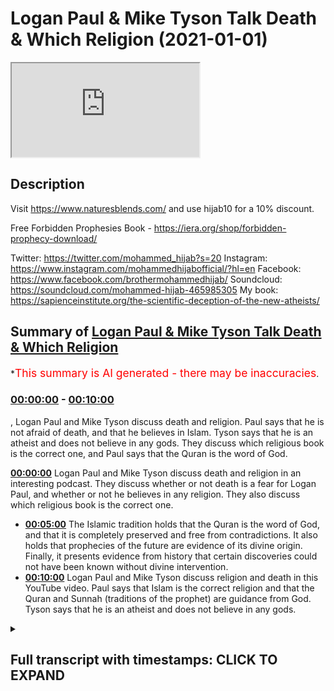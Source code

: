 # Logan Paul & Mike Tyson Talk Death & Which Religion (2021-01-01)

<iframe loading='lazy' src='https://www.youtube.com/embed/slgnG6xAkEU'></iframe>

## Description

Visit https://www.naturesblends.com/ and use hijab10 for a 10% discount. 

Free Forbidden Prophesies Book - https://iera.org/shop/forbidden-prophecy-download/

Twitter: https://twitter.com/mohammed_hijab?s=20
Instagram: https://www.instagram.com/mohammedhijabofficial/?hl=en
Facebook: https://www.facebook.com/brothermohammedhijab/
Soundcloud: https://soundcloud.com/mohammed-hijab-465985305
My book: https://sapienceinstitute.org/the-scientific-deception-of-the-new-atheists/

## Summary of [Logan Paul & Mike Tyson Talk Death & Which Religion](https://www.youtube.com/watch?v=slgnG6xAkEU)


*<span style="color:red; font-size:125%">This summary is AI generated - there may be inaccuracies</span>.

### [00:00:00](https://www.youtube.com/watch?v=slgnG6xAkEU&t=0) - [00:10:00](https://www.youtube.com/watch?v=slgnG6xAkEU&t=600)

, Logan Paul and Mike Tyson discuss death and religion. Paul says that he is not afraid of death, and that he believes in Islam. Tyson says that he is an atheist and does not believe in any gods. They discuss which religious book is the correct one, and Paul says that the Quran is the word of God.

**[00:00:00](https://www.youtube.com/watch?v=slgnG6xAkEU&t=0)** Logan Paul and Mike Tyson discuss death and religion in an interesting podcast. They discuss whether or not death is a fear for Logan Paul, and whether or not he believes in any religion. They also discuss which religious book is the correct one.
* **[00:05:00](https://www.youtube.com/watch?v=slgnG6xAkEU&t=300)** The Islamic tradition holds that the Quran is the word of God, and that it is completely preserved and free from contradictions. It also holds that prophecies of the future are evidence of its divine origin. Finally, it presents evidence from history that certain discoveries could not have been known without divine intervention.
* **[00:10:00](https://www.youtube.com/watch?v=slgnG6xAkEU&t=600)** Logan Paul and Mike Tyson discuss religion and death in this YouTube video. Paul says that Islam is the correct religion and that the Quran and Sunnah (traditions of the prophet) are guidance from God. Tyson says that he is an atheist and does not believe in any gods.

<details><summary><h2>Full transcript with timestamps: CLICK TO EXPAND</h2></summary>

[0:00:00](https://youtu.be/slgnG6xAkEU?t=0) [Music]  
[0:00:05](https://youtu.be/slgnG6xAkEU?t=5) is the hijab 10  
[0:00:07](https://youtu.be/slgnG6xAkEU?t=7) discount code for 10 discount on a wide  
[0:00:09](https://youtu.be/slgnG6xAkEU?t=9) range of products including  
[0:00:11](https://youtu.be/slgnG6xAkEU?t=11) premium ethiopian black seed products so  
[0:00:13](https://youtu.be/slgnG6xAkEU?t=13) i was watching  
[0:00:14](https://youtu.be/slgnG6xAkEU?t=14) um an interesting podcast between logan  
[0:00:17](https://youtu.be/slgnG6xAkEU?t=17) paul a conversation between logan paul  
[0:00:19](https://youtu.be/slgnG6xAkEU?t=19) and mike tyson  
[0:00:21](https://youtu.be/slgnG6xAkEU?t=21) in his impulsive podcast  
[0:00:24](https://youtu.be/slgnG6xAkEU?t=24) and some really interesting themes came  
[0:00:26](https://youtu.be/slgnG6xAkEU?t=26) up i'm i'm afraid to die  
[0:00:29](https://youtu.be/slgnG6xAkEU?t=29) at this particular moment in my life  
[0:00:31](https://youtu.be/slgnG6xAkEU?t=31) early 20s i didn't  
[0:00:32](https://youtu.be/slgnG6xAkEU?t=32) i wasn't afraid of death i didn't care  
[0:00:35](https://youtu.be/slgnG6xAkEU?t=35) and now at 25 i do i  
[0:00:36](https://youtu.be/slgnG6xAkEU?t=36) want to be around for a long time i  
[0:00:39](https://youtu.be/slgnG6xAkEU?t=39) don't know what's your concept of death  
[0:00:41](https://youtu.be/slgnG6xAkEU?t=41) i don't know i don't know i think it's  
[0:00:42](https://youtu.be/slgnG6xAkEU?t=42) uh my conscious  
[0:00:44](https://youtu.be/slgnG6xAkEU?t=44) sentient know what you need to do  
[0:00:47](https://youtu.be/slgnG6xAkEU?t=47) believing you need to you need to study  
[0:00:49](https://youtu.be/slgnG6xAkEU?t=49) the concept of deaf  
[0:00:50](https://youtu.be/slgnG6xAkEU?t=50) is there books on it oh you think it's  
[0:00:52](https://youtu.be/slgnG6xAkEU?t=52) not listening  
[0:00:53](https://youtu.be/slgnG6xAkEU?t=53) yeah but which one is right because no  
[0:00:55](https://youtu.be/slgnG6xAkEU?t=55) one no one really knows that's up to you  
[0:00:58](https://youtu.be/slgnG6xAkEU?t=58) that's up for you to dissect so as you  
[0:01:00](https://youtu.be/slgnG6xAkEU?t=60) guys saw there it was really interesting  
[0:01:02](https://youtu.be/slgnG6xAkEU?t=62) to see them talking about death  
[0:01:04](https://youtu.be/slgnG6xAkEU?t=64) talking about you know the fear of death  
[0:01:06](https://youtu.be/slgnG6xAkEU?t=66) in the case of logan paul where he was  
[0:01:07](https://youtu.be/slgnG6xAkEU?t=67) saying that he fears death  
[0:01:08](https://youtu.be/slgnG6xAkEU?t=68) and then talking about religious books  
[0:01:10](https://youtu.be/slgnG6xAkEU?t=70) and i find death  
[0:01:12](https://youtu.be/slgnG6xAkEU?t=72) a really fascinating subject and the  
[0:01:14](https://youtu.be/slgnG6xAkEU?t=74) reason why is because  
[0:01:16](https://youtu.be/slgnG6xAkEU?t=76) it's something which all of us are going  
[0:01:18](https://youtu.be/slgnG6xAkEU?t=78) to experience and  
[0:01:19](https://youtu.be/slgnG6xAkEU?t=79) none of us who are alive have  
[0:01:21](https://youtu.be/slgnG6xAkEU?t=81) experienced if you think about that  
[0:01:23](https://youtu.be/slgnG6xAkEU?t=83) that's  
[0:01:23](https://youtu.be/slgnG6xAkEU?t=83) really um shocking  
[0:01:26](https://youtu.be/slgnG6xAkEU?t=86) reality that all of us are gonna die and  
[0:01:29](https://youtu.be/slgnG6xAkEU?t=89) none of us  
[0:01:30](https://youtu.be/slgnG6xAkEU?t=90) have experienced this uh death i also  
[0:01:33](https://youtu.be/slgnG6xAkEU?t=93) find it interesting to compare  
[0:01:35](https://youtu.be/slgnG6xAkEU?t=95) death with sleep not least because from  
[0:01:38](https://youtu.be/slgnG6xAkEU?t=98) the islamic perspective they're seen as  
[0:01:40](https://youtu.be/slgnG6xAkEU?t=100) comparable the prophet said that you  
[0:01:42](https://youtu.be/slgnG6xAkEU?t=102) know sleep  
[0:01:43](https://youtu.be/slgnG6xAkEU?t=103) is the brother of death  
[0:01:46](https://youtu.be/slgnG6xAkEU?t=106) and the reason why if you think about it  
[0:01:48](https://youtu.be/slgnG6xAkEU?t=108) is because both  
[0:01:49](https://youtu.be/slgnG6xAkEU?t=109) sleep and death feature a common  
[0:01:52](https://youtu.be/slgnG6xAkEU?t=112) characteristic which is  
[0:01:53](https://youtu.be/slgnG6xAkEU?t=113) that one loses consciousness in both of  
[0:01:56](https://youtu.be/slgnG6xAkEU?t=116) those  
[0:01:57](https://youtu.be/slgnG6xAkEU?t=117) states in your sleep state you lose  
[0:01:59](https://youtu.be/slgnG6xAkEU?t=119) consciousness temporarily  
[0:02:01](https://youtu.be/slgnG6xAkEU?t=121) and then you're regained with  
[0:02:03](https://youtu.be/slgnG6xAkEU?t=123) consciousness and likewise  
[0:02:05](https://youtu.be/slgnG6xAkEU?t=125) we believe as muslims that you lose  
[0:02:07](https://youtu.be/slgnG6xAkEU?t=127) consciousness and death  
[0:02:09](https://youtu.be/slgnG6xAkEU?t=129) but you gain it in a different realm or  
[0:02:12](https://youtu.be/slgnG6xAkEU?t=132) a different reality or a different state  
[0:02:14](https://youtu.be/slgnG6xAkEU?t=134) and just like in the same way as you  
[0:02:16](https://youtu.be/slgnG6xAkEU?t=136) would be sleeping okay and dreaming  
[0:02:19](https://youtu.be/slgnG6xAkEU?t=139) and so that in a sense you're not  
[0:02:20](https://youtu.be/slgnG6xAkEU?t=140) looking at anything but you are  
[0:02:22](https://youtu.be/slgnG6xAkEU?t=142) experiencing something else  
[0:02:24](https://youtu.be/slgnG6xAkEU?t=144) when you are dead your conscious state  
[0:02:27](https://youtu.be/slgnG6xAkEU?t=147) does not  
[0:02:28](https://youtu.be/slgnG6xAkEU?t=148) is not lost but it's just transferred to  
[0:02:30](https://youtu.be/slgnG6xAkEU?t=150) a different reality  
[0:02:32](https://youtu.be/slgnG6xAkEU?t=152) and it's a reality where in which you'll  
[0:02:33](https://youtu.be/slgnG6xAkEU?t=153) be questioned  
[0:02:35](https://youtu.be/slgnG6xAkEU?t=155) there's judgment and then you'll be  
[0:02:39](https://youtu.be/slgnG6xAkEU?t=159) questioned very specific questions quite  
[0:02:41](https://youtu.be/slgnG6xAkEU?t=161) frankly about what you believed in  
[0:02:43](https://youtu.be/slgnG6xAkEU?t=163) and then you're resurrected we believe  
[0:02:46](https://youtu.be/slgnG6xAkEU?t=166) as muslims  
[0:02:47](https://youtu.be/slgnG6xAkEU?t=167) and questioned about what you've done in  
[0:02:49](https://youtu.be/slgnG6xAkEU?t=169) your life and whatever  
[0:02:51](https://youtu.be/slgnG6xAkEU?t=171) good you've done you'll see it then  
[0:02:52](https://youtu.be/slgnG6xAkEU?t=172) whatever bad you've done you'll see  
[0:02:54](https://youtu.be/slgnG6xAkEU?t=174) it then but the second question of  
[0:02:57](https://youtu.be/slgnG6xAkEU?t=177) which book is true because obviously now  
[0:03:00](https://youtu.be/slgnG6xAkEU?t=180) the question  
[0:03:01](https://youtu.be/slgnG6xAkEU?t=181) what's your theory of death what is your  
[0:03:02](https://youtu.be/slgnG6xAkEU?t=182) eschatology  
[0:03:04](https://youtu.be/slgnG6xAkEU?t=184) and then the question of what book is  
[0:03:05](https://youtu.be/slgnG6xAkEU?t=185) right and so therefore  
[0:03:07](https://youtu.be/slgnG6xAkEU?t=187) because these are all metaphysical  
[0:03:08](https://youtu.be/slgnG6xAkEU?t=188) points and quite frankly  
[0:03:10](https://youtu.be/slgnG6xAkEU?t=190) you wouldn't be obliged to believe in  
[0:03:12](https://youtu.be/slgnG6xAkEU?t=192) any of this  
[0:03:13](https://youtu.be/slgnG6xAkEU?t=193) without there being some kind of  
[0:03:16](https://youtu.be/slgnG6xAkEU?t=196) anchorage intellectual anchorage  
[0:03:18](https://youtu.be/slgnG6xAkEU?t=198) that gave us proof and evidence  
[0:03:21](https://youtu.be/slgnG6xAkEU?t=201) for its veracity and for its robustness  
[0:03:24](https://youtu.be/slgnG6xAkEU?t=204) and for its truth which could then  
[0:03:26](https://youtu.be/slgnG6xAkEU?t=206) expound upon these points and quite  
[0:03:28](https://youtu.be/slgnG6xAkEU?t=208) frankly  
[0:03:29](https://youtu.be/slgnG6xAkEU?t=209) the question of examination is at the  
[0:03:32](https://youtu.be/slgnG6xAkEU?t=212) four  
[0:03:32](https://youtu.be/slgnG6xAkEU?t=212) of these discussions because mike tyson  
[0:03:36](https://youtu.be/slgnG6xAkEU?t=216) was right you need to be able to  
[0:03:39](https://youtu.be/slgnG6xAkEU?t=219) dissect to use the words we could use  
[0:03:42](https://youtu.be/slgnG6xAkEU?t=222) the word  
[0:03:43](https://youtu.be/slgnG6xAkEU?t=223) decipher or distinguish or examine  
[0:03:46](https://youtu.be/slgnG6xAkEU?t=226) the different texts that are available  
[0:03:48](https://youtu.be/slgnG6xAkEU?t=228) the quran the bible the old testament  
[0:03:50](https://youtu.be/slgnG6xAkEU?t=230) new testament  
[0:03:51](https://youtu.be/slgnG6xAkEU?t=231) which obviously compiles the bible is  
[0:03:53](https://youtu.be/slgnG6xAkEU?t=233) comprised of  
[0:03:54](https://youtu.be/slgnG6xAkEU?t=234) and then you know the bhagavad gita the  
[0:03:56](https://youtu.be/slgnG6xAkEU?t=236) ggs all of those books  
[0:04:00](https://youtu.be/slgnG6xAkEU?t=240) examination and to see which of those  
[0:04:02](https://youtu.be/slgnG6xAkEU?t=242) books  
[0:04:03](https://youtu.be/slgnG6xAkEU?t=243) is the true one if there is in fact one  
[0:04:05](https://youtu.be/slgnG6xAkEU?t=245) that is true at all  
[0:04:07](https://youtu.be/slgnG6xAkEU?t=247) and i think this is something which  
[0:04:10](https://youtu.be/slgnG6xAkEU?t=250) should be at the  
[0:04:11](https://youtu.be/slgnG6xAkEU?t=251) front of our minds in terms of  
[0:04:13](https://youtu.be/slgnG6xAkEU?t=253) exploration  
[0:04:15](https://youtu.be/slgnG6xAkEU?t=255) and so i would i would put you that when  
[0:04:17](https://youtu.be/slgnG6xAkEU?t=257) you're examining  
[0:04:19](https://youtu.be/slgnG6xAkEU?t=259) or dissecting these books that you  
[0:04:21](https://youtu.be/slgnG6xAkEU?t=261) should have standards in place  
[0:04:23](https://youtu.be/slgnG6xAkEU?t=263) and i'll give you something which i  
[0:04:25](https://youtu.be/slgnG6xAkEU?t=265) believe are both necessary  
[0:04:29](https://youtu.be/slgnG6xAkEU?t=269) and or sufficient in order for you  
[0:04:33](https://youtu.be/slgnG6xAkEU?t=273) to be able to make a decision of which  
[0:04:36](https://youtu.be/slgnG6xAkEU?t=276) book  
[0:04:36](https://youtu.be/slgnG6xAkEU?t=276) out there religious book is the is the  
[0:04:38](https://youtu.be/slgnG6xAkEU?t=278) correct one  
[0:04:39](https://youtu.be/slgnG6xAkEU?t=279) so so in terms of necessary conditions  
[0:04:43](https://youtu.be/slgnG6xAkEU?t=283) i say that there are books out there  
[0:04:45](https://youtu.be/slgnG6xAkEU?t=285) that  
[0:04:46](https://youtu.be/slgnG6xAkEU?t=286) must conform to at least two or three  
[0:04:50](https://youtu.be/slgnG6xAkEU?t=290) major points in order to be the word of  
[0:04:53](https://youtu.be/slgnG6xAkEU?t=293) god or  
[0:04:54](https://youtu.be/slgnG6xAkEU?t=294) the truth the necessary conditions for a  
[0:04:57](https://youtu.be/slgnG6xAkEU?t=297) book being the word of god or the truth  
[0:04:59](https://youtu.be/slgnG6xAkEU?t=299) is that this book cannot be uh  
[0:05:03](https://youtu.be/slgnG6xAkEU?t=303) something which is not preserved to our  
[0:05:05](https://youtu.be/slgnG6xAkEU?t=305) day in other words the book has to be  
[0:05:06](https://youtu.be/slgnG6xAkEU?t=306) preserved  
[0:05:08](https://youtu.be/slgnG6xAkEU?t=308) it's not something which was for example  
[0:05:10](https://youtu.be/slgnG6xAkEU?t=310) a book that existed a long time ago and  
[0:05:12](https://youtu.be/slgnG6xAkEU?t=312) it doesn't exist now  
[0:05:13](https://youtu.be/slgnG6xAkEU?t=313) the central message has to be preserved  
[0:05:16](https://youtu.be/slgnG6xAkEU?t=316) the book itself has to be preserved  
[0:05:18](https://youtu.be/slgnG6xAkEU?t=318) such that the access that the original  
[0:05:22](https://youtu.be/slgnG6xAkEU?t=322) recipients of that book  
[0:05:24](https://youtu.be/slgnG6xAkEU?t=324) have to that book is the same access  
[0:05:27](https://youtu.be/slgnG6xAkEU?t=327) that we have to that book otherwise it's  
[0:05:29](https://youtu.be/slgnG6xAkEU?t=329) not universal  
[0:05:31](https://youtu.be/slgnG6xAkEU?t=331) you see so the first condition which i  
[0:05:33](https://youtu.be/slgnG6xAkEU?t=333) believe is a necessary condition  
[0:05:35](https://youtu.be/slgnG6xAkEU?t=335) for something being the word of god or  
[0:05:36](https://youtu.be/slgnG6xAkEU?t=336) the truth is preservation  
[0:05:39](https://youtu.be/slgnG6xAkEU?t=339) a second one is lack of contradictions  
[0:05:43](https://youtu.be/slgnG6xAkEU?t=343) because if you have contradictions or  
[0:05:45](https://youtu.be/slgnG6xAkEU?t=345) inconsistencies  
[0:05:46](https://youtu.be/slgnG6xAkEU?t=346) this is a proof that this thing whatever  
[0:05:49](https://youtu.be/slgnG6xAkEU?t=349) it is that's making a claim  
[0:05:52](https://youtu.be/slgnG6xAkEU?t=352) is false because something which is true  
[0:05:55](https://youtu.be/slgnG6xAkEU?t=355) cannot have contradictions within it  
[0:05:58](https://youtu.be/slgnG6xAkEU?t=358) moreover it cannot be  
[0:05:59](https://youtu.be/slgnG6xAkEU?t=359) be something that anyone can make in  
[0:06:01](https://youtu.be/slgnG6xAkEU?t=361) other words there has to be  
[0:06:03](https://youtu.be/slgnG6xAkEU?t=363) a kind of inevitability of this whatever  
[0:06:06](https://youtu.be/slgnG6xAkEU?t=366) it is  
[0:06:07](https://youtu.be/slgnG6xAkEU?t=367) because if it's something which can be  
[0:06:08](https://youtu.be/slgnG6xAkEU?t=368) easily replicated then what is special  
[0:06:10](https://youtu.be/slgnG6xAkEU?t=370) about it in the first place  
[0:06:12](https://youtu.be/slgnG6xAkEU?t=372) and now i think we're segueing from  
[0:06:15](https://youtu.be/slgnG6xAkEU?t=375) necessary  
[0:06:16](https://youtu.be/slgnG6xAkEU?t=376) conditions in order for something to be  
[0:06:18](https://youtu.be/slgnG6xAkEU?t=378) the word of god  
[0:06:19](https://youtu.be/slgnG6xAkEU?t=379) to what i would say is sufficient or  
[0:06:21](https://youtu.be/slgnG6xAkEU?t=381) sufficient conditions  
[0:06:23](https://youtu.be/slgnG6xAkEU?t=383) so now i would say if a book has all  
[0:06:26](https://youtu.be/slgnG6xAkEU?t=386) those three things  
[0:06:27](https://youtu.be/slgnG6xAkEU?t=387) it's perfectly preserved it's  
[0:06:32](https://youtu.be/slgnG6xAkEU?t=392) free from contradictions and it's  
[0:06:36](https://youtu.be/slgnG6xAkEU?t=396) inevitable i think now we have the  
[0:06:38](https://youtu.be/slgnG6xAkEU?t=398) necessary conditions  
[0:06:39](https://youtu.be/slgnG6xAkEU?t=399) required for that book to be from god  
[0:06:42](https://youtu.be/slgnG6xAkEU?t=402) for it to be sufficient now we have to  
[0:06:46](https://youtu.be/slgnG6xAkEU?t=406) make a probabilistic case  
[0:06:48](https://youtu.be/slgnG6xAkEU?t=408) meaning we have to see the evidences  
[0:06:51](https://youtu.be/slgnG6xAkEU?t=411) that are presented  
[0:06:52](https://youtu.be/slgnG6xAkEU?t=412) from this book you see  
[0:06:55](https://youtu.be/slgnG6xAkEU?t=415) the quran says  
[0:07:00](https://youtu.be/slgnG6xAkEU?t=420) we have certainly sent down the book and  
[0:07:02](https://youtu.be/slgnG6xAkEU?t=422) we will certainly preserve it in chapter  
[0:07:04](https://youtu.be/slgnG6xAkEU?t=424) 15 verse 9.  
[0:07:06](https://youtu.be/slgnG6xAkEU?t=426) and the quran says in chapter 4 verse 81  
[0:07:10](https://youtu.be/slgnG6xAkEU?t=430) that if this book was from other than  
[0:07:11](https://youtu.be/slgnG6xAkEU?t=431) god  
[0:07:14](https://youtu.be/slgnG6xAkEU?t=434) found many contradictions and the quran  
[0:07:17](https://youtu.be/slgnG6xAkEU?t=437) says  
[0:07:18](https://youtu.be/slgnG6xAkEU?t=438) that  
[0:07:23](https://youtu.be/slgnG6xAkEU?t=443) that if this book was from other god  
[0:07:25](https://youtu.be/slgnG6xAkEU?t=445) then produce something like it  
[0:07:27](https://youtu.be/slgnG6xAkEU?t=447) and bring your witnesses from other than  
[0:07:30](https://youtu.be/slgnG6xAkEU?t=450) god  
[0:07:31](https://youtu.be/slgnG6xAkEU?t=451) or if you are indeed truthful  
[0:07:34](https://youtu.be/slgnG6xAkEU?t=454) in chapter 2 verse 27 so these are the  
[0:07:38](https://youtu.be/slgnG6xAkEU?t=458) sufficient conditions  
[0:07:39](https://youtu.be/slgnG6xAkEU?t=459) the necessary sorry the necessity the  
[0:07:40](https://youtu.be/slgnG6xAkEU?t=460) sufficient conditions  
[0:07:43](https://youtu.be/slgnG6xAkEU?t=463) are things now where we start to see the  
[0:07:45](https://youtu.be/slgnG6xAkEU?t=465) evidence because the quran says  
[0:07:50](https://youtu.be/slgnG6xAkEU?t=470) say bring your evidences if you are  
[0:07:52](https://youtu.be/slgnG6xAkEU?t=472) truthful and so what evidences are we  
[0:07:54](https://youtu.be/slgnG6xAkEU?t=474) talking about  
[0:07:55](https://youtu.be/slgnG6xAkEU?t=475) the islamic corpus has a range of  
[0:07:58](https://youtu.be/slgnG6xAkEU?t=478) evidences  
[0:08:00](https://youtu.be/slgnG6xAkEU?t=480) for example prophecies of the future  
[0:08:03](https://youtu.be/slgnG6xAkEU?t=483) prophecies of the future are  
[0:08:06](https://youtu.be/slgnG6xAkEU?t=486) particularly interesting  
[0:08:08](https://youtu.be/slgnG6xAkEU?t=488) because if you have prophecies of the  
[0:08:11](https://youtu.be/slgnG6xAkEU?t=491) future  
[0:08:12](https://youtu.be/slgnG6xAkEU?t=492) that indicates that the the the person  
[0:08:16](https://youtu.be/slgnG6xAkEU?t=496) who is  
[0:08:16](https://youtu.be/slgnG6xAkEU?t=496) making these prophecies can either be  
[0:08:18](https://youtu.be/slgnG6xAkEU?t=498) guessing or making these prophecies from  
[0:08:21](https://youtu.be/slgnG6xAkEU?t=501) some kind of knowledge  
[0:08:22](https://youtu.be/slgnG6xAkEU?t=502) and who knows the future except for an  
[0:08:24](https://youtu.be/slgnG6xAkEU?t=504) all-knowing  
[0:08:25](https://youtu.be/slgnG6xAkEU?t=505) entity except for an  
[0:08:28](https://youtu.be/slgnG6xAkEU?t=508) all-knowing entity that knows the  
[0:08:30](https://youtu.be/slgnG6xAkEU?t=510) details of the future  
[0:08:32](https://youtu.be/slgnG6xAkEU?t=512) so you see prophecies of the future are  
[0:08:35](https://youtu.be/slgnG6xAkEU?t=515) one of the many ways  
[0:08:37](https://youtu.be/slgnG6xAkEU?t=517) in which islam uses to verify itself and  
[0:08:40](https://youtu.be/slgnG6xAkEU?t=520) i'm not going to mention all the  
[0:08:41](https://youtu.be/slgnG6xAkEU?t=521) prophecies  
[0:08:42](https://youtu.be/slgnG6xAkEU?t=522) but i am going to mention two or three  
[0:08:44](https://youtu.be/slgnG6xAkEU?t=524) just to wet your appetite  
[0:08:46](https://youtu.be/slgnG6xAkEU?t=526) one of them is that the quran mentions  
[0:08:47](https://youtu.be/slgnG6xAkEU?t=527) in chapter 30 verses 1 to 6  
[0:08:50](https://youtu.be/slgnG6xAkEU?t=530) that the romans had been defeated in a  
[0:08:52](https://youtu.be/slgnG6xAkEU?t=532) nearby and low land  
[0:08:54](https://youtu.be/slgnG6xAkEU?t=534) and that they will become successful  
[0:08:56](https://youtu.be/slgnG6xAkEU?t=536) from three to nine years  
[0:08:58](https://youtu.be/slgnG6xAkEU?t=538) and this is referring to an event that  
[0:09:00](https://youtu.be/slgnG6xAkEU?t=540) took place between the roman empire  
[0:09:02](https://youtu.be/slgnG6xAkEU?t=542) and the persian empire and you see the  
[0:09:05](https://youtu.be/slgnG6xAkEU?t=545) quran is  
[0:09:05](https://youtu.be/slgnG6xAkEU?t=545) very specific when it comes to times and  
[0:09:08](https://youtu.be/slgnG6xAkEU?t=548) places  
[0:09:09](https://youtu.be/slgnG6xAkEU?t=549) and this is not the first and only time  
[0:09:10](https://youtu.be/slgnG6xAkEU?t=550) the quran or the islamic tradition is  
[0:09:12](https://youtu.be/slgnG6xAkEU?t=552) very specific about future events  
[0:09:15](https://youtu.be/slgnG6xAkEU?t=555) there are literally dozens scores of  
[0:09:18](https://youtu.be/slgnG6xAkEU?t=558) examples of this  
[0:09:19](https://youtu.be/slgnG6xAkEU?t=559) and i will refer you to a book called  
[0:09:21](https://youtu.be/slgnG6xAkEU?t=561) the forbidden prophecies  
[0:09:23](https://youtu.be/slgnG6xAkEU?t=563) which you can download for free in the  
[0:09:25](https://youtu.be/slgnG6xAkEU?t=565) description box  
[0:09:26](https://youtu.be/slgnG6xAkEU?t=566) in addition to this islam has a very  
[0:09:29](https://youtu.be/slgnG6xAkEU?t=569) precise way  
[0:09:31](https://youtu.be/slgnG6xAkEU?t=571) of verifying itself from a historical  
[0:09:33](https://youtu.be/slgnG6xAkEU?t=573) perspective historical things which  
[0:09:35](https://youtu.be/slgnG6xAkEU?t=575) couldn't have been known  
[0:09:36](https://youtu.be/slgnG6xAkEU?t=576) because certain discoveries had not been  
[0:09:38](https://youtu.be/slgnG6xAkEU?t=578) made  
[0:09:40](https://youtu.be/slgnG6xAkEU?t=580) are mentioned in the quran and i will  
[0:09:43](https://youtu.be/slgnG6xAkEU?t=583) leave in the description box  
[0:09:44](https://youtu.be/slgnG6xAkEU?t=584) a video which if you're interested on  
[0:09:46](https://youtu.be/slgnG6xAkEU?t=586) what i'm talking about  
[0:09:48](https://youtu.be/slgnG6xAkEU?t=588) you can watch so you can see what i'm  
[0:09:50](https://youtu.be/slgnG6xAkEU?t=590) saying  
[0:09:51](https://youtu.be/slgnG6xAkEU?t=591) in addition to this you'll find that the  
[0:09:54](https://youtu.be/slgnG6xAkEU?t=594) arabic language that is being used the  
[0:09:56](https://youtu.be/slgnG6xAkEU?t=596) quran is revealed in  
[0:09:58](https://youtu.be/slgnG6xAkEU?t=598) it completely de-scopes that which had  
[0:10:01](https://youtu.be/slgnG6xAkEU?t=601) previously come from arabic  
[0:10:04](https://youtu.be/slgnG6xAkEU?t=604) um poetry and so on and so forth  
[0:10:07](https://youtu.be/slgnG6xAkEU?t=607) and thus it completely dumbfounded the  
[0:10:09](https://youtu.be/slgnG6xAkEU?t=609) arabs of the time  
[0:10:10](https://youtu.be/slgnG6xAkEU?t=610) and bedazzled the very um  
[0:10:14](https://youtu.be/slgnG6xAkEU?t=614) the the the very elite of the poets  
[0:10:18](https://youtu.be/slgnG6xAkEU?t=618) that existed in that time and so from  
[0:10:20](https://youtu.be/slgnG6xAkEU?t=620) all of those perspectives and more  
[0:10:22](https://youtu.be/slgnG6xAkEU?t=622) we say we have a way in which  
[0:10:25](https://youtu.be/slgnG6xAkEU?t=625) and through by we can actually verify  
[0:10:29](https://youtu.be/slgnG6xAkEU?t=629) islam and prove that it  
[0:10:32](https://youtu.be/slgnG6xAkEU?t=632) is the correct religion  
[0:10:36](https://youtu.be/slgnG6xAkEU?t=636) and that the quran and the sunnah  
[0:10:39](https://youtu.be/slgnG6xAkEU?t=639) or the quran and the tradition of the  
[0:10:41](https://youtu.be/slgnG6xAkEU?t=641) prophet is in fact the guidance from god  
[0:10:44](https://youtu.be/slgnG6xAkEU?t=644) the same god that created us the one  
[0:10:47](https://youtu.be/slgnG6xAkEU?t=647) creator god  
[0:10:49](https://youtu.be/slgnG6xAkEU?t=649) which we call allah was  
[0:11:05](https://youtu.be/slgnG6xAkEU?t=665) you  
</details>